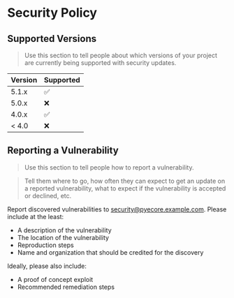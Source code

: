 # Security Policy

## Supported Versions

> Use this section to tell people about which versions of your project are
> currently being supported with security updates.

| Version | Supported          |
| ------- | ------------------ |
| 5.1.x   | :white_check_mark: |
| 5.0.x   | :x:                |
| 4.0.x   | :white_check_mark: |
| < 4.0   | :x:                |

## Reporting a Vulnerability

> Use this section to tell people how to report a vulnerability.

> Tell them where to go, how often they can expect to get an update on a
> reported vulnerability, what to expect if the vulnerability is accepted or
> declined, etc.

Report discovered vulnerabilities to security@pyecore.example.com. Please include at the least:
* A description of the vulnerability
* The location of the vulnerability
* Reproduction steps
* Name and organization that should be credited for the discovery

Ideally, please also include:
* A proof of concept exploit
* Recommended remediation steps
